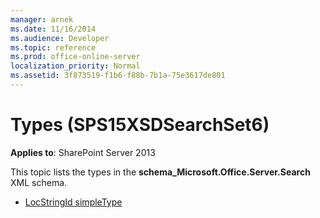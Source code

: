 ```yaml
---
manager: arnek
ms.date: 11/16/2014
ms.audience: Developer
ms.topic: reference
ms.prod: office-online-server
localization_priority: Normal
ms.assetid: 3f873519-f1b6-f88b-7b1a-75e3617de801
---
```


# Types (SPS15XSDSearchSet6)

**Applies to**: SharePoint Server 2013

This topic lists the types in the **schema\_Microsoft.Office.Server.Search** XML schema.

- [LocStringId simpleType](locstringid-simpletype-sps15xsdsearchset6.md)









